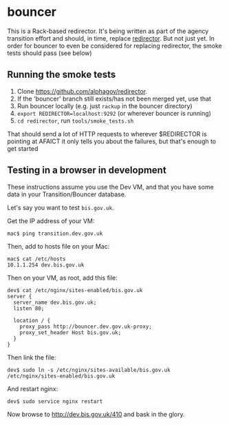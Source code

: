 # bouncer

This is a Rack-based redirector. It's being written as part of the agency transition effort and should,
in time, replace [redirector](https://github.com/alphagov/redirector). But not just yet. In order for bouncer
to even be considered for replacing redirector, the smoke tests should pass (see below)

## Running the smoke tests

1. Clone https://github.com/alphagov/redirector.
1. If the 'bouncer' branch still exists/has not been merged yet, use that
1. Run bouncer locally (e.g. just `rackup` in the bouncer directory)
1. `export REDIRECTOR=localhost:9292` (or wherever bouncer is running)
1. `cd redirector`, run `tools/smoke_tests.sh`

That should send a lot of HTTP requests to wherever $REDIRECTOR is pointing at
AFAICT it only tells you about the failures, but that's enough to get started

## Testing in a browser in development

These instructions assume you use the Dev VM, and that you have some data in
your Transition/Bouncer database.

Let's say you want to test `bis.gov.uk`.

Get the IP address of your VM:

    mac$ ping transition.dev.gov.uk

Then, add to hosts file on your Mac:

    mac$ cat /etc/hosts
    10.1.1.254 dev.bis.gov.uk

Then on your VM, as root, add this file:

    dev$ cat /etc/nginx/sites-enabled/bis.gov.uk
    server {
      server_name dev.bis.gov.uk;
      listen 80;

      location / {
        proxy_pass http://bouncer.dev.gov.uk-proxy;
        proxy_set_header Host bis.gov.uk;
      }
    }

Then link the file:

    dev$ sudo ln -s /etc/nginx/sites-available/bis.gov.uk /etc/nginx/sites-enabled/bis.gov.uk

And restart nginx:

    dev$ sudo service nginx restart

Now browse to http://dev.bis.gov.uk/410 and bask in the glory.
